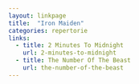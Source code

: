 ```yaml
---
layout: linkpage
title:  "Iron Maiden"
categories: repertorie
links:
  - title: 2 Minutes To Midnight
    url: 2-minutes-to-midnight
  - title: The Number Of The Beast
    url: the-number-of-the-beast
---
```

